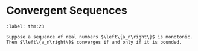 # Convergent Sequences

````{prf:theorem} Convergence of Monotonic Sequences
:label: thm:23

Suppose a sequence of real numbers $\left\{a_n\right\}$ is monotonic. Then $\left\{a_n\right\}$ converges if and only if it is bounded. 

````
